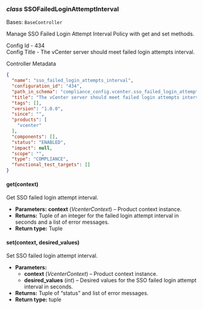 ### *class* SSOFailedLoginAttemptInterval

Bases: `BaseController`

Manage SSO Failed Login Attempt Interval Policy with get and set methods.

Config Id - 434
<br/>
Config Title - The vCenter server should meet failed login attempts interval.
<br/>

Controller Metadata
```json
{
  "name": "sso_failed_login_attempts_interval",
  "configuration_id": "434",
  "path_in_schema": "compliance_config.vcenter.sso_failed_login_attempts_interval",
  "title": "The vCenter server should meet failed login attempts interval.",
  "tags": [],
  "version": "1.0.0",
  "since": "",
  "products": [
    "vcenter"
  ],
  "components": [],
  "status": "ENABLED",
  "impact": null,
  "scope": "",
  "type": "COMPLIANCE",
  "functional_test_targets": []
}
```

#### get(context)

Get SSO failed login attempt interval.

* **Parameters:**
  **context** (*VcenterContext*) – Product context instance.
* **Returns:**
  Tuple of an integer for the failed login attempt interval in seconds and a list of error messages.
* **Return type:**
  Tuple

#### set(context, desired_values)

Set SSO failed login attempt interval.

* **Parameters:**
  * **context** (*VcenterContext*) – Product context instance.
  * **desired_values** (*int*) – Desired values for the SSO failed login attempt interval in seconds.
* **Returns:**
  Tuple of “status” and list of error messages.
* **Return type:**
  tuple
